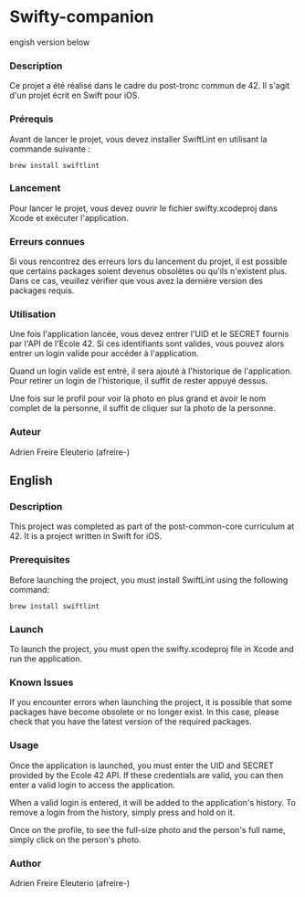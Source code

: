 # Swifty-companion

engish version below

### Description
Ce projet a été réalisé dans le cadre du post-tronc commun de 42. Il s'agit d'un projet écrit en Swift pour iOS.

### Prérequis
Avant de lancer le projet, vous devez installer SwiftLint en utilisant la commande suivante :

```
brew install swiftlint
```

### Lancement
Pour lancer le projet, vous devez ouvrir le fichier swifty.xcodeproj dans Xcode et exécuter l'application.

### Erreurs connues
Si vous rencontrez des erreurs lors du lancement du projet, il est possible que certains packages soient devenus obsolètes ou qu'ils n'existent plus. Dans ce cas, veuillez vérifier que vous avez la dernière version des packages requis.

### Utilisation

Une fois l'application lancée, vous devez entrer l'UID et le SECRET fournis par l'API de l'Ecole 42. Si ces identifiants sont valides, vous pouvez alors entrer un login valide pour accéder à l'application.

Quand un login valide est entré, il sera ajouté à l'historique de l'application. Pour retirer un login de l'historique, il suffit de rester appuyé dessus.

Une fois sur le profil pour voir la photo en plus grand et avoir le nom complet de la personne, il suffit de cliquer sur la photo de la personne.

### Auteur
Adrien Freire Eleuterio (afreire-)

## English

### Description
This project was completed as part of the post-common-core curriculum at 42. It is a project written in Swift for iOS.

### Prerequisites
Before launching the project, you must install SwiftLint using the following command:

```
brew install swiftlint
```

### Launch
To launch the project, you must open the swifty.xcodeproj file in Xcode and run the application.

### Known Issues
If you encounter errors when launching the project, it is possible that some packages have become obsolete or no longer exist. In this case, please check that you have the latest version of the required packages.

### Usage
Once the application is launched, you must enter the UID and SECRET provided by the Ecole 42 API. If these credentials are valid, you can then enter a valid login to access the application.

When a valid login is entered, it will be added to the application's history. To remove a login from the history, simply press and hold on it.

Once on the profile, to see the full-size photo and the person's full name, simply click on the person's photo.

### Author
Adrien Freire Eleuterio (afreire-)